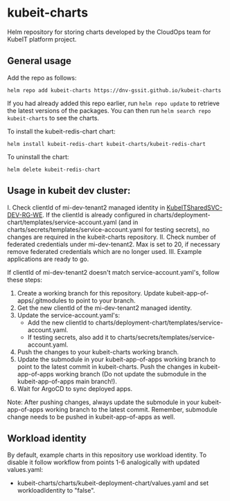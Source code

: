 # kubeit-charts

Helm repository for storing charts developed by the CloudOps team for KubeIT platform project.

## General usage

Add the repo as follows:

    helm repo add kubeit-charts https://dnv-gssit.github.io/kubeit-charts

If you had already added this repo earlier, run `helm repo update` to retrieve
the latest versions of the packages.  You can then run `helm search repo
kubeit-charts` to see the charts.

To install the kubeit-redis-chart chart:

    helm install kubeit-redis-chart kubeit-charts/kubeit-redis-chart

To uninstall the chart:

    helm delete kubeit-redis-chart

## Usage in kubeit dev cluster:

I. Check clientId of mi-dev-tenant2 managed identity in [KubeITSharedSVC-DEV-RG-WE](https://portal.azure.com/#@dnv.onmicrosoft.com/resource/subscriptions/e5948a9c-7103-4629-98f8-798fa9a0d9aa/resourceGroups/KubeITSharedSVC-DEV-RG-WE/overview).
   If the clientId is already configured in charts/deployment-chart/templates/service-account.yaml (and in charts/secrets/templates/service-account.yaml for testing secrets), no changes are required in the kubeit-charts repository.
II. Check number of federated credentials under mi-dev-tenant2. Max is set to 20, if necessary remove federated credentials which are no longer used.
III. Example applications are ready to go.

If clientId of mi-dev-tenant2 doesn't match service-account.yaml's, follow these steps:

1. Create a working branch for this repository. Update kubeit-app-of-apps/.gitmodules to point to your branch.
2. Get the new clientId of the mi-dev-tenant2 managed identity.
3. Update the service-account.yaml's:
   - Add the new clientId to charts/deployment-chart/templates/service-account.yaml.
   - If testing secrets, also add it to charts/secrets/templates/service-account.yaml.
4. Push the changes to your kubeit-charts working branch.
5. Update the submodule in your kubeit-app-of-apps working branch to point to the latest commit in kubeit-charts. Push the changes in kubeit-app-of-apps working branch (Do not update the submodule in the kubeit-app-of-apps main branch!).
6. Wait for ArgoCD to sync deployed apps.

Note: After pushing changes, always update the submodule in your kubeit-app-of-apps working branch to the latest commit. Remember, submodule change needs to be pushed in kubeit-app-of-apps as well.

## Workload identity
By default, example charts in this repository use workload identity.
To disable it follow workflow from points 1-6 analogically with updated values.yaml:
  - kubeit-charts/charts/kubeit-deployment-chart/values.yaml and set workloadIdentity to "false".
